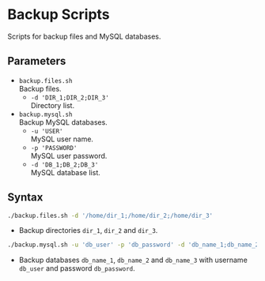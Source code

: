 # Backup Scripts

Scripts for backup files and MySQL databases.

## Parameters

- `backup.files.sh`  
  Backup files.
  - `-d 'DIR_1;DIR_2;DIR_3'`  
    Directory list.
- `backup.mysql.sh`  
  Backup MySQL databases.
  - `-u 'USER'`  
    MySQL user name.
  - `-p 'PASSWORD'`  
    MySQL user password.
  - `-d 'DB_1;DB_2;DB_3'`  
    MySQL database list.

## Syntax

```sh
./backup.files.sh -d '/home/dir_1;/home/dir_2;/home/dir_3'
```

- Backup directories `dir_1`, `dir_2` and `dir_3`.

```sh
./backup.mysql.sh -u 'db_user' -p 'db_password' -d 'db_name_1;db_name_2;db_name_3'
```

- Backup databases `db_name_1`, `db_name_2` and `db_name_3` with username `db_user` and password `db_password`.
